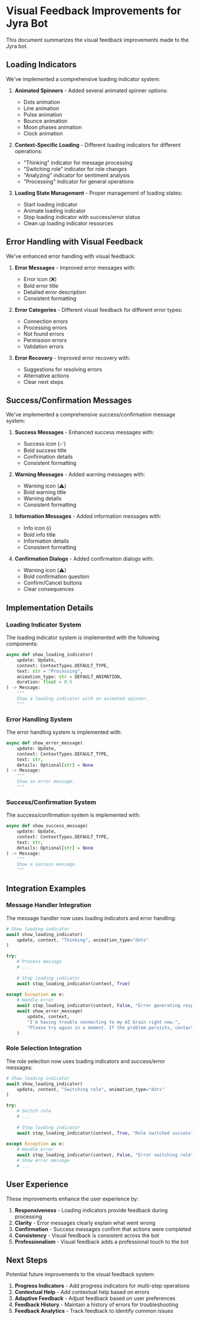 # Visual Feedback Improvements for Jyra Bot

This document summarizes the visual feedback improvements made to the Jyra bot.

## Loading Indicators

We've implemented a comprehensive loading indicator system:

1. **Animated Spinners** - Added several animated spinner options:
   - Dots animation
   - Line animation
   - Pulse animation
   - Bounce animation
   - Moon phases animation
   - Clock animation

2. **Context-Specific Loading** - Different loading indicators for different operations:
   - "Thinking" indicator for message processing
   - "Switching role" indicator for role changes
   - "Analyzing" indicator for sentiment analysis
   - "Processing" indicator for general operations

3. **Loading State Management** - Proper management of loading states:
   - Start loading indicator
   - Animate loading indicator
   - Stop loading indicator with success/error status
   - Clean up loading indicator resources

## Error Handling with Visual Feedback

We've enhanced error handling with visual feedback:

1. **Error Messages** - Improved error messages with:
   - Error icon (❌)
   - Bold error title
   - Detailed error description
   - Consistent formatting

2. **Error Categories** - Different visual feedback for different error types:
   - Connection errors
   - Processing errors
   - Not found errors
   - Permission errors
   - Validation errors

3. **Error Recovery** - Improved error recovery with:
   - Suggestions for resolving errors
   - Alternative actions
   - Clear next steps

## Success/Confirmation Messages

We've implemented a comprehensive success/confirmation message system:

1. **Success Messages** - Enhanced success messages with:
   - Success icon (✅)
   - Bold success title
   - Confirmation details
   - Consistent formatting

2. **Warning Messages** - Added warning messages with:
   - Warning icon (⚠️)
   - Bold warning title
   - Warning details
   - Consistent formatting

3. **Information Messages** - Added information messages with:
   - Info icon (ℹ️)
   - Bold info title
   - Information details
   - Consistent formatting

4. **Confirmation Dialogs** - Added confirmation dialogs with:
   - Warning icon (⚠️)
   - Bold confirmation question
   - Confirm/Cancel buttons
   - Clear consequences

## Implementation Details

### Loading Indicator System

The loading indicator system is implemented with the following components:

```python
async def show_loading_indicator(
    update: Update,
    context: ContextTypes.DEFAULT_TYPE,
    text: str = "Processing",
    animation_type: str = DEFAULT_ANIMATION,
    duration: float = 0.5
) -> Message:
    """
    Show a loading indicator with an animated spinner.
    """
```

### Error Handling System

The error handling system is implemented with:

```python
async def show_error_message(
    update: Update,
    context: ContextTypes.DEFAULT_TYPE,
    text: str,
    details: Optional[str] = None
) -> Message:
    """
    Show an error message.
    """
```

### Success/Confirmation System

The success/confirmation system is implemented with:

```python
async def show_success_message(
    update: Update,
    context: ContextTypes.DEFAULT_TYPE,
    text: str,
    details: Optional[str] = None
) -> Message:
    """
    Show a success message.
    """
```

## Integration Examples

### Message Handler Integration

The message handler now uses loading indicators and error handling:

```python
# Show loading indicator
await show_loading_indicator(
    update, context, "Thinking", animation_type="dots"
)

try:
    # Process message
    # ...
    
    # Stop loading indicator
    await stop_loading_indicator(context, True)
    
except Exception as e:
    # Handle error
    await stop_loading_indicator(context, False, "Error generating response")
    await show_error_message(
        update, context, 
        "I'm having trouble connecting to my AI brain right now.",
        "Please try again in a moment. If the problem persists, contact support."
    )
```

### Role Selection Integration

The role selection now uses loading indicators and success/error messages:

```python
# Show loading indicator
await show_loading_indicator(
    update, context, "Switching role", animation_type="dots"
)

try:
    # Switch role
    # ...
    
    # Stop loading indicator
    await stop_loading_indicator(context, True, "Role switched successfully")
    
except Exception as e:
    # Handle error
    await stop_loading_indicator(context, False, "Error switching role")
    # Show error message
    # ...
```

## User Experience

These improvements enhance the user experience by:

1. **Responsiveness** - Loading indicators provide feedback during processing
2. **Clarity** - Error messages clearly explain what went wrong
3. **Confirmation** - Success messages confirm that actions were completed
4. **Consistency** - Visual feedback is consistent across the bot
5. **Professionalism** - Visual feedback adds a professional touch to the bot

## Next Steps

Potential future improvements to the visual feedback system:

1. **Progress Indicators** - Add progress indicators for multi-step operations
2. **Contextual Help** - Add contextual help based on errors
3. **Adaptive Feedback** - Adjust feedback based on user preferences
4. **Feedback History** - Maintain a history of errors for troubleshooting
5. **Feedback Analytics** - Track feedback to identify common issues
